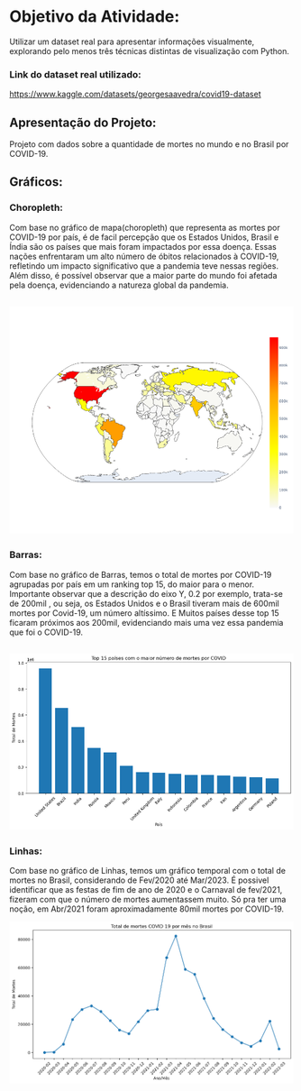 # Objetivo da Atividade:
Utilizar um dataset real para apresentar informações visualmente, explorando pelo menos três técnicas distintas de visualização com Python.
### Link do dataset real utilizado:
https://www.kaggle.com/datasets/georgesaavedra/covid19-dataset

## Apresentação do Projeto:
Projeto com dados sobre a quantidade de mortes no mundo e no Brasil por COVID-19.

## Gráficos:
### Choropleth:

Com base no gráfico de mapa(choropleth) que representa as mortes por COVID-19 por país, é de facil percepção que os Estados Unidos, Brasil e Índia são os países que mais foram impactados por essa doença. Essas nações enfrentaram um alto número de óbitos relacionados à COVID-19, refletindo um impacto significativo que a pandemia teve nessas regiões.
Além disso, é possível observar que a maior parte do mundo foi afetada pela doença, evidenciando a natureza global da pandemia.

![Mapa - Mortes por País](img/choropleth_mapa.png)
---
### Barras:

Com base no gráfico de Barras, temos o total de mortes por COVID-19 agrupadas por país em um ranking top 15, do maior para o menor. Importante observar que a descrição do eixo Y, 0.2 por exemplo, trata-se de 200mil , ou seja, os Estados Unidos e o Brasil tiveram mais de 600mil mortes por Covid-19, um número altíssimo. E Muitos países desse top 15 ficaram próximos aos 200mil, evidenciando mais uma vez essa pandemia que foi o COVID-19.

![Mortes por País - top 15](img/barras_top_15_por_pais.png)
---
### Linhas:

Com base no gráfico de Linhas, temos um gráfico temporal com o total de mortes no Brasil, considerando de Fev/2020 até Mar/2023. É possivel identificar que as festas de fim de ano de 2020 e o Carnaval de fev/2021, fizeram com que o número de mortes aumentassem muito. Só pra ter uma noção, em Abr/2021 foram aproximadamente 80mil mortes por COVID-19.

![Grafico Temporal - Mortes no Brasil](img/linha_temporal_brasil.png)
